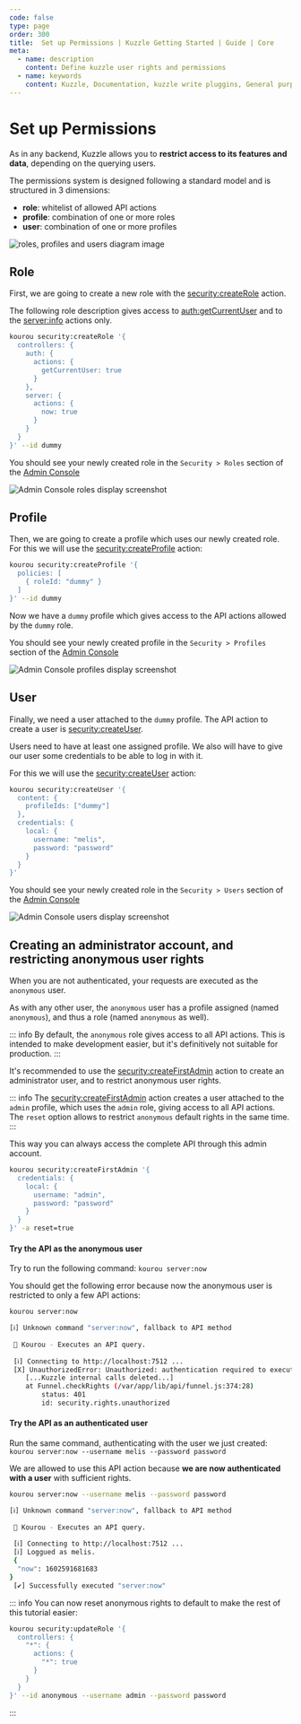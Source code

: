 ```yaml
---
code: false
type: page
order: 300
title:  Set up Permissions | Kuzzle Getting Started | Guide | Core
meta:
  - name: description
    content: Define kuzzle user rights and permissions 
  - name: keywords
    content: Kuzzle, Documentation, kuzzle write pluggins, General purpose backend, Write an Application, iot, backend, opensource, realtime, Set up Permissions
---
```



# Set up Permissions

As in any backend, Kuzzle allows you to **restrict access to its features and data**, depending on the querying users.

The permissions system is designed following a standard model and is structured in 3 dimensions:
 - **role**: whitelist of allowed API actions
 - **profile**: combination of one or more roles
 - **user**: combination of one or more profiles

![roles, profiles and users diagram image](./role-profile-user.png)

## Role

First, we are going to create a new role with the [security:createRole](/core/2/api/controllers/security/create-role) action.

The following role description gives access to [auth:getCurrentUser](/core/2/api/controllers/auth/get-current-user) and to the [server:info](/core/2/api/controllers/auth/get-current-user) actions only.

```bash
kourou security:createRole '{
  controllers: {
    auth: {
      actions: {
        getCurrentUser: true
      }
    },
    server: {
      actions: {
        now: true
      }
    }
  }
}' --id dummy
```

You should see your newly created role in the `Security > Roles` section of the [Admin Console](http://next-console.kuzzle.io)

![Admin Console roles display screenshot](./admin-console-roles.png)

## Profile

Then, we are going to create a profile which uses our newly created role. For this we will use the [security:createProfile](/core/2/api/controllers/security/create-profile) action:

```bash
kourou security:createProfile '{
  policies: [
    { roleId: "dummy" }
  ]
}' --id dummy
```

Now we have a `dummy` profile which gives access to the API actions allowed by the `dummy` role.

You should see your newly created profile in the `Security > Profiles` section of the [Admin Console](http://next-console.kuzzle.io)

![Admin Console profiles display screenshot](./admin-console-profiles.png)

## User

Finally, we need a user attached to the `dummy` profile. The API action to create a user is [security:createUser](/core/2/api/controllers/security/create-user).

Users need to have at least one assigned profile. We also will have to give our user some credentials to be able to log in with it.

For this we will use the [security:createUser](/core/2/api/controllers/security/create-user) action:
```bash
kourou security:createUser '{
  content: {
    profileIds: ["dummy"]
  },
  credentials: {
    local: {
      username: "melis",
      password: "password"
    }
  }
}'
```

You should see your newly created role in the `Security > Users` section of the [Admin Console](http://next-console.kuzzle.io)

![Admin Console users display screenshot](./admin-console-users.png)

## Creating an administrator account, and restricting anonymous user rights

When you are not authenticated, your requests are executed as the `anonymous` user.

As with any other user, the `anonymous` user has a profile assigned (named `anonymous`), and thus a role (named `anonymous` as well).

::: info
By default, the `anonymous` role gives access to all API actions. This is intended to make development easier, but it's definitively not suitable for production.
:::

It's recommended to use the [security:createFirstAdmin](/core/2/api/controllers/security/create-first-admin) action to create an administrator user, and to restrict anonymous user rights.

::: info
The [security:createFirstAdmin](/core/2/api/controllers/security/create-first-admin) action creates a user attached to the `admin` profile, which uses the `admin` role, giving access to all API actions.  
The `reset` option allows to restrict `anonymous` default rights in the same time.
:::

This way you can always access the complete API through this admin account.

```bash
kourou security:createFirstAdmin '{
  credentials: {
    local: {
      username: "admin",
      password: "password"
    }
  }
}' -a reset=true
```

#### Try the API as the anonymous user

Try to run the following command: `kourou server:now`

You should get the following error because now the anonymous user is restricted to only a few API actions:

```bash
kourou server:now

[ℹ] Unknown command "server:now", fallback to API method
 
 🚀 Kourou - Executes an API query.
 
 [ℹ] Connecting to http://localhost:7512 ...
 [X] UnauthorizedError: Unauthorized: authentication required to execute the action "server:now". -1
    [...Kuzzle internal calls deleted...]
    at Funnel.checkRights (/var/app/lib/api/funnel.js:374:28)
        status: 401
        id: security.rights.unauthorized
```

#### Try the API as an authenticated user

Run the same command, authenticating with the user we just created: `kourou server:now --username melis --password password`

We are allowed to use this API action because **we are now authenticated with a user** with sufficient rights.

```bash
kourou server:now --username melis --password password

[ℹ] Unknown command "server:now", fallback to API method
 
 🚀 Kourou - Executes an API query.
 
 [ℹ] Connecting to http://localhost:7512 ...
 [ℹ] Loggued as melis.
 {
  "now": 1602591681683
}
 [✔] Successfully executed "server:now"
```

::: info
You can now reset anonymous rights to default to make the rest of this tutorial easier:
```bash
kourou security:updateRole '{
  controllers: {
    "*": {
      actions: {
        "*": true
      }
    }
  }
}' --id anonymous --username admin --password password
```
:::

<GuidesLinks 
  :prev="{ text: 'Store and Access Data', url: '/guides/getting-started/store-and-access-data/' }"
  :next="{ text: 'Authenticate Users', url: '/guides/getting-started/authenticate-users/' }" 
/>
